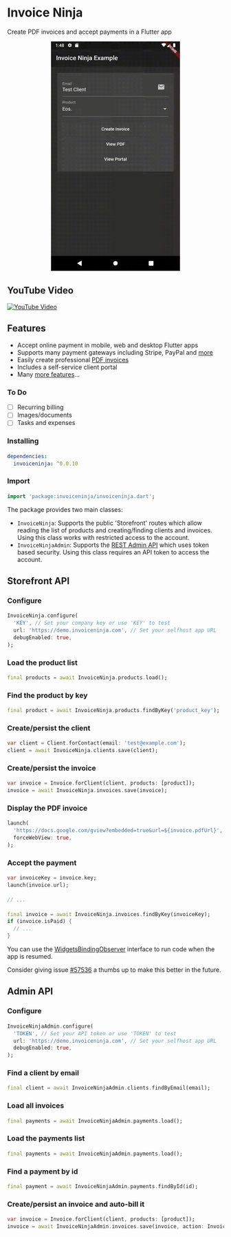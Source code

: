 # Invoice Ninja 

Create PDF invoices and accept payments in a Flutter app
  
<p align="center">
    <img src="https://raw.githubusercontent.com/invoiceninja/flutter-package/master/assets/sample.gif" alt="Sample" width="300"/>
</p>  

## YouTube Video

[![YouTube Video](https://img.youtube.com/vi/iefk6TOU-Ts/0.jpg)](https://www.youtube.com/watch?v=iefk6TOU-Ts)

## Features
* Accept online payment in mobile, web and desktop Flutter apps
* Supports many payment gateways including Stripe, PayPal and [more](https://invoiceninja.com/payments/)
* Easily create professional [PDF invoices](https://invoiceninja.com/invoice-templates/)
* Includes a self-service client portal
* Many [more features](https://invoiceninja.com/features/)... 

### To Do

- [ ] Recurring billing
- [ ] Images/documents
- [ ] Tasks and expenses  

### Installing

```yaml
dependencies:
  invoiceninja: ^0.0.10
```

### Import

```dart
import 'package:invoiceninja/invoiceninja.dart';
```

The package provides two main classes:
* `InvoiceNinja`: Supports the public 'Storefront' routes which allow reading the list of products and creating/finding clients and invoices. Using this class works with restricted access to the account.
* `InvoiceNinjaAdmin`: Supports the [REST Admin API](https://api-docs.invoicing.co) which uses token based security. Using this class requires an API token to access the account.

## Storefront API

### Configure

```dart
InvoiceNinja.configure(
  'KEY', // Set your company key or use 'KEY' to test
  url: 'https://demo.invoiceninja.com', // Set your selfhost app URL
  debugEnabled: true,
);
```

### Load the product list

```dart
final products = await InvoiceNinja.products.load();
```

### Find the product by key

```dart
final product = await InvoiceNinja.products.findByKey('product_key');
```

### Create/persist the client

```dart
var client = Client.forContact(email: 'test@example.com');
client = await InvoiceNinja.clients.save(client);
```

### Create/persist the invoice

```dart
var invoice = Invoice.forClient(client, products: [product]);
invoice = await InvoiceNinja.invoices.save(invoice);
```

### Display the PDF invoice
```dart
launch(
  'https://docs.google.com/gview?embedded=true&url=${invoice.pdfUrl}',
  forceWebView: true,
);
```

### Accept the payment 

```dart
var invoiceKey = invoice.key;
launch(invoice.url);

// ...

final invoice = await InvoiceNinja.invoices.findByKey(invoiceKey);
if (invoice.isPaid) {
  // ...
}
```

You can use the [WidgetsBindingObserver](https://api.flutter.dev/flutter/widgets/WidgetsBindingObserver-class.html) interface to run code when the app is resumed. 

Consider giving issue [#57536](https://github.com/flutter/flutter/issues/57536) a thumbs up to make this better in the future.

## Admin API

### Configure

```dart
InvoiceNinjaAdmin.configure(
  'TOKEN', // Set your API token or use 'TOKEN' to test
  url: 'https://demo.invoiceninja.com', // Set your selfhost app URL
  debugEnabled: true,
);
``` 

### Find a client by email

```dart
final client = await InvoiceNinjaAdmin.clients.findByEmail(email);
``` 

### Load all invoices

```dart
final payments = await InvoiceNinjaAdmin.payments.load();
``` 

### Load the payments list

```dart
final payments = await InvoiceNinjaAdmin.payments.load();
``` 

### Find a payment by id

```dart
final payment = await InvoiceNinjaAdmin.payments.findById(id);
``` 

### Create/persist an invoice and auto-bill it

```dart
var invoice = Invoice.forClient(client, products: [product]);
invoice = await InvoiceNinjaAdmin.invoices.save(invoice, action: InvoiceAction.autoBill);
``` 
